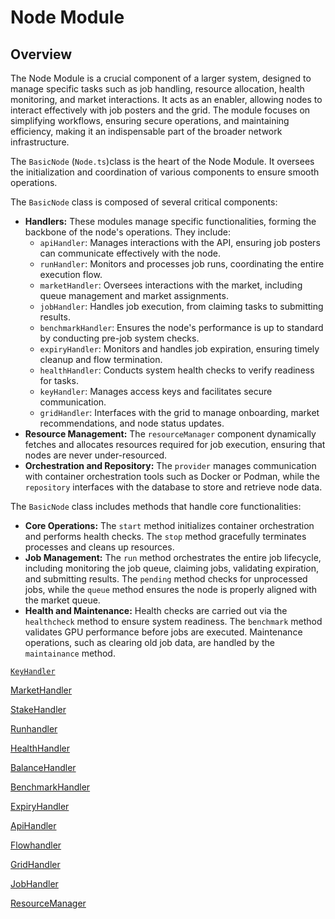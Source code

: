# Node Module

## **Overview**

The Node Module is a crucial component of a larger system, designed to manage specific tasks such as job handling, resource allocation, health monitoring, and market interactions. It acts as an enabler, allowing nodes to interact effectively with job posters and the grid. The module focuses on simplifying workflows, ensuring secure operations, and maintaining efficiency, making it an indispensable part of the broader network infrastructure.

The `BasicNode` (`Node.ts`)class is the heart of the Node Module. It oversees the initialization and coordination of various components to ensure smooth operations.

The `BasicNode` class is composed of several critical components:

- **Handlers:** These modules manage specific functionalities, forming the backbone of the node's operations. They include:
    - `apiHandler`: Manages interactions with the API, ensuring job posters can communicate effectively with the node.
    - `runHandler`: Monitors and processes job runs, coordinating the entire execution flow.
    - `marketHandler`: Oversees interactions with the market, including queue management and market assignments.
    - `jobHandler`: Handles job execution, from claiming tasks to submitting results.
    - `benchmarkHandler`: Ensures the node's performance is up to standard by conducting pre-job system checks.
    - `expiryHandler`: Monitors and handles job expiration, ensuring timely cleanup and flow termination.
    - `healthHandler`: Conducts system health checks to verify readiness for tasks.
    - `keyHandler`: Manages access keys and facilitates secure communication.
    - `gridHandler`: Interfaces with the grid to manage onboarding, market recommendations, and node status updates.
- **Resource Management:** The `resourceManager` component dynamically fetches and allocates resources required for job execution, ensuring that nodes are never under-resourced.
- **Orchestration and Repository:** The `provider` manages communication with container orchestration tools such as Docker or Podman, while the `repository` interfaces with the database to store and retrieve node data.

The `BasicNode` class includes methods that handle core functionalities:

- **Core Operations:** The `start` method initializes container orchestration and performs health checks. The `stop` method gracefully terminates processes and cleans up resources.
- **Job Management:** The `run` method orchestrates the entire job lifecycle, including monitoring the job queue, claiming jobs, validating expiration, and submitting results. The `pending` method checks for unprocessed jobs, while the `queue` method ensures the node is properly aligned with the market queue.
- **Health and Maintenance:** Health checks are carried out via the `healthcheck` method to ensure system readiness. The `benchmark` method validates GPU performance before jobs are executed. Maintenance operations, such as clearing old job data, are handled by the `maintainance` method.

[`KeyHandler`](Node%20Module%2014aa27e638658094b454c73748202026/KeyHandler%2014ca27e63865800e919fc6b6d441d036.md)

[MarketHandler](Node%20Module%2014aa27e638658094b454c73748202026/MarketHandler%2014ca27e6386580f2a04ecc0cb50085a9.md)

[StakeHandler](Node%20Module%2014aa27e638658094b454c73748202026/StakeHandler%2014ca27e63865806c9eccf68be1db75df.md)

[Runhandler](Node%20Module%2014aa27e638658094b454c73748202026/Runhandler%2014ca27e6386580e99bd4d3f163469c82.md)

[HealthHandler](Node%20Module%2014aa27e638658094b454c73748202026/HealthHandler%2014ca27e638658012a981c34a543942ec.md)

[BalanceHandler](Node%20Module%2014aa27e638658094b454c73748202026/BalanceHandler%2014ca27e6386580ec90f0e9d754b229cd.md)

[BenchmarkHandler](Node%20Module%2014aa27e638658094b454c73748202026/BenchmarkHandler%2014ca27e638658011a4b7d9fea956fbfb.md)

[ExpiryHandler](Node%20Module%2014aa27e638658094b454c73748202026/ExpiryHandler%2014ca27e6386580188be9e6a33c414dda.md)

[ApiHandler](Node%20Module%2014aa27e638658094b454c73748202026/ApiHandler%2014ca27e638658026abc8c97df6a97898.md)

[Flowhandler](Node%20Module%2014aa27e638658094b454c73748202026/Flowhandler%2014ca27e638658088b327d4770146c064.md)

[GridHandler](Node%20Module%2014aa27e638658094b454c73748202026/GridHandler%2014ca27e638658081b607d6cb16547851.md)

[JobHandler](Node%20Module%2014aa27e638658094b454c73748202026/JobHandler%2014ca27e6386580e493dbfef3b1368813.md)

[ResourceManager](Node%20Module%2014aa27e638658094b454c73748202026/ResourceManager%2014ca27e6386580f29d4df8319b2b677b.md)